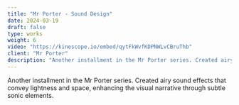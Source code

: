```yaml
---
title: "Mr Porter - Sound Design"
date: 2024-03-19
draft: false
type: works
weight: 6
video: "https://kinescope.io/embed/qytFkWvfKDPNWLvCBruThb"
client: "Mr Porter"
description: "Another installment in the Mr Porter series. Created airy sound effects that convey lightness and space, enhancing the visual narrative through subtle sonic elements."
---
```


Another installment in the Mr Porter series. Created airy sound effects that convey lightness and space, enhancing the visual narrative through subtle sonic elements. 